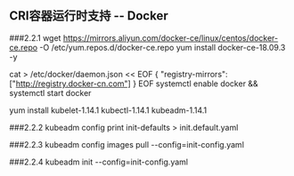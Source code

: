 

## CRI容器运行时支持 -- Docker

###2.2.1
wget https://mirrors.aliyun.com/docker-ce/linux/centos/docker-ce.repo -O /etc/yum.repos.d/docker-ce.repo
yum install docker-ce-18.09.3 -y

cat >  /etc/docker/daemon.json  << EOF
{
  "registry-mirrors": ["http://registry.docker-cn.com"]
}
EOF
systemctl enable docker && systemctl start docker



yum install kubelet-1.14.1  kubectl-1.14.1 kubeadm-1.14.1

###2.2.2
kubeadm config print init-defaults > init.default.yaml

###2.2.3
kubeadm config images pull --config=init-config.yaml

###2.2.4
kubeadm init --config=init-config.yaml
